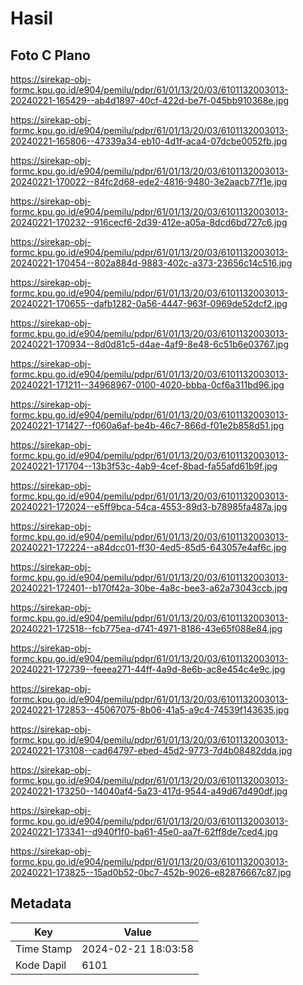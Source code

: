 # Hasil

## Foto C Plano

https://sirekap-obj-formc.kpu.go.id/e904/pemilu/pdpr/61/01/13/20/03/6101132003013-20240221-165429--ab4d1897-40cf-422d-be7f-045bb910368e.jpg

https://sirekap-obj-formc.kpu.go.id/e904/pemilu/pdpr/61/01/13/20/03/6101132003013-20240221-165806--47339a34-eb10-4d1f-aca4-07dcbe0052fb.jpg

https://sirekap-obj-formc.kpu.go.id/e904/pemilu/pdpr/61/01/13/20/03/6101132003013-20240221-170022--84fc2d68-ede2-4816-9480-3e2aacb77f1e.jpg

https://sirekap-obj-formc.kpu.go.id/e904/pemilu/pdpr/61/01/13/20/03/6101132003013-20240221-170232--916cecf6-2d39-412e-a05a-8dcd6bd727c6.jpg

https://sirekap-obj-formc.kpu.go.id/e904/pemilu/pdpr/61/01/13/20/03/6101132003013-20240221-170454--802a884d-9883-402c-a373-23656c14c516.jpg

https://sirekap-obj-formc.kpu.go.id/e904/pemilu/pdpr/61/01/13/20/03/6101132003013-20240221-170655--dafb1282-0a56-4447-963f-0969de52dcf2.jpg

https://sirekap-obj-formc.kpu.go.id/e904/pemilu/pdpr/61/01/13/20/03/6101132003013-20240221-170934--8d0d81c5-d4ae-4af9-8e48-6c51b6e03767.jpg

https://sirekap-obj-formc.kpu.go.id/e904/pemilu/pdpr/61/01/13/20/03/6101132003013-20240221-171211--34968967-0100-4020-bbba-0cf6a311bd96.jpg

https://sirekap-obj-formc.kpu.go.id/e904/pemilu/pdpr/61/01/13/20/03/6101132003013-20240221-171427--f060a6af-be4b-46c7-866d-f01e2b858d51.jpg

https://sirekap-obj-formc.kpu.go.id/e904/pemilu/pdpr/61/01/13/20/03/6101132003013-20240221-171704--13b3f53c-4ab9-4cef-8bad-fa55afd61b9f.jpg

https://sirekap-obj-formc.kpu.go.id/e904/pemilu/pdpr/61/01/13/20/03/6101132003013-20240221-172024--e5ff9bca-54ca-4553-89d3-b78985fa487a.jpg

https://sirekap-obj-formc.kpu.go.id/e904/pemilu/pdpr/61/01/13/20/03/6101132003013-20240221-172224--a84dcc01-ff30-4ed5-85d5-643057e4af6c.jpg

https://sirekap-obj-formc.kpu.go.id/e904/pemilu/pdpr/61/01/13/20/03/6101132003013-20240221-172401--b170f42a-30be-4a8c-bee3-a62a73043ccb.jpg

https://sirekap-obj-formc.kpu.go.id/e904/pemilu/pdpr/61/01/13/20/03/6101132003013-20240221-172518--fcb775ea-d741-4971-8186-43e65f088e84.jpg

https://sirekap-obj-formc.kpu.go.id/e904/pemilu/pdpr/61/01/13/20/03/6101132003013-20240221-172739--feeea271-44ff-4a9d-8e6b-ac8e454c4e9c.jpg

https://sirekap-obj-formc.kpu.go.id/e904/pemilu/pdpr/61/01/13/20/03/6101132003013-20240221-172853--45067075-8b06-41a5-a9c4-74539f143635.jpg

https://sirekap-obj-formc.kpu.go.id/e904/pemilu/pdpr/61/01/13/20/03/6101132003013-20240221-173108--cad64797-ebed-45d2-9773-7d4b08482dda.jpg

https://sirekap-obj-formc.kpu.go.id/e904/pemilu/pdpr/61/01/13/20/03/6101132003013-20240221-173250--14040af4-5a23-417d-9544-a49d67d490df.jpg

https://sirekap-obj-formc.kpu.go.id/e904/pemilu/pdpr/61/01/13/20/03/6101132003013-20240221-173341--d940f1f0-ba61-45e0-aa7f-62ff8de7ced4.jpg

https://sirekap-obj-formc.kpu.go.id/e904/pemilu/pdpr/61/01/13/20/03/6101132003013-20240221-173825--15ad0b52-0bc7-452b-9026-e82876667c87.jpg


## Metadata

| Key        | Value               |
| ---------- | ------------------- |
| Time Stamp | 2024-02-21 18:03:58 |
| Kode Dapil | 6101                |



